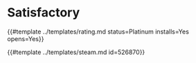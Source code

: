 # Satisfactory
<!-- script:Aliases [] -->

{{#template ../templates/rating.md status=Platinum installs=Yes opens=Yes}}

{{#template ../templates/steam.md id=526870}}
